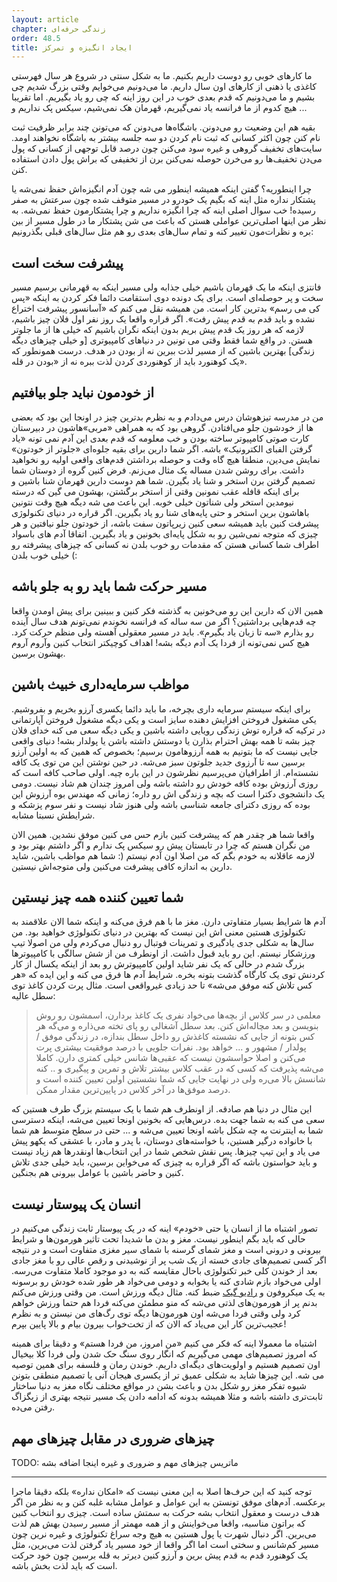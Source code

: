 ```yaml
---
layout: article
chapter: زندگی حرفه‌ای
order: 48.5
title: ایجاد انگیزه و تمرکز
---
```


ما کارهای خوبی رو دوست داریم بکنیم. ما به شکل سنتی در شروع هر سال فهرستی کاغذی یا ذهنی از کارهای اون سال داریم. ما می‌دونیم می‌خوایم وقتی بزرگ شدیم چی بشیم و ما می‌دونیم که قدم بعدی خوب در این روز اینه که چی رو یاد بگیریم. اما تقریبا هیچ کدوم از ما فرانسه یاد نمی‌گیریم، قهرمان هک نمی‌شیم، سیکس پک نداریم و ...

بقیه هم این وضعیت رو می‌دونن. باشگاه‌ها می‌دونن که می‌تونن چند برابر ظرفیت ثبت نام کنن چون اکثر کسانی که ثبت نام کردن دو سه جلسه بیشتر به باشگاه نخواهند اومد. سایت‌های تخفیف گروهی و غیره سود می‌کنن چون درصد قابل توجهی از کسانی که پول می‌دن تخفیف‌ها رو می‌خرن حوصله نمی‌کنن برن از تخفیفی که براش پول دادن استفاده کنن. 

چرا اینطوریه؟ گفتن اینکه همیشه اینطور می شه چون آدم انگیزه‌اش حفظ نمی‌شه یا پشتکار نداره مثل اینه که بگیم یک خودرو در مسیر متوقف شده چون سرعتش به صفر رسیده! خب سوال اصلی اینه که چرا انگیزه نداریم و چرا پشتکارمون حفظ نمی‌شه. به نظر من اینها اصلی‌ترین عواملی هستن که باعث می شن پشتکار ما در طول مسیر از بین بره و نظرات‌مون تغییر کنه و تمام سال‌های بعدی رو هم مثل سال‌های قبلی بگذرونیم:

## پیشرفت سخت است
فانتزی اینکه ما یک قهرمان باشیم خیلی جذابه ولی مسیر اینکه به قهرمانی برسیم مسیر سخت و پر حوصله‌ای است. برای یک دونده دوی استقامت دائما فکر کردن به اینکه‌ «پس کی می رسم» بدترین کار است. من همیشه نقل می کنم که «آسانسور پیشرفت اختراع نشده و باید قدم به قدم پیش رفت». اگر قراره واقعا یک روز نفر اول فلان چیز باشیم، لازمه که هر روز یک قدم پیش بریم بدون اینکه نگران باشیم که خیلی ها از ما جلوتر هستن. در واقع شما فقط وقتی می تونین در دنیاهای کامپیوتری [و خیلی چیزهای دیگه زندگی] بهترین باشین که از مسیر لذت ببرین نه از بودن در هدف. درست همونطور که یک کوهنورد باید از کوهنوردی کردن لذت ببره نه از «بودن در قله».

## از خودمون نباید جلو بیافتیم
من در مدرسه تیزهوشان درس می‌دادم و به نظرم بدترین چیز در اونجا این بود که بعضی ها از خودشون جلو می‌افتادن. گروهی بود که به همراهی «مربی‌»هاشون در دبیرستان کارت صوتی کامپیوتر ساخته بودن و خب معلومه که قدم بعدی این آدم نمی تونه «یاد گرفتن الفبای الکترونیک» باشه. اگر شما دارین برای بقیه جلوه‌ای «جلوتر از خودتون» نمایش می‌دین، منطقا هیچ گاه وقت و حوصله برداشتن قدم‌های واقعی اولیه رو نخواهید داشت. برای روشن شدن مساله یک مثال می‌زنم. فرض کنین گروه از دوستان شما تصمیم گرفتن برن استخر و شنا یاد بگیرن. شما هم دوست دارین قهرمان شنا باشین و برای اینکه قافله عقب نمونین وقتی از استخر برگشتن، بهشون می گین که درسته نیومدین استخر ولی شناتون خیلی خوبه. این باعث می شه دیگه هیچ وقت نتونین باهاشون برین استخر و حتی پایه‌های شنا رو یاد بگیرین. اگر قراره در دنیای تکنولوژی پیشرفت کنین باید همیشه سعی کنین زیرپاتون سفت باشه، از خودتون جلو نیافتین و هر چیزی که متوجه نمی‌شین رو به شکل پایه‌ای بخونین و یاد بگیرین. اتفاقا آدم های باسواد اطراف شما کسانی هستن که مقدمات رو خوب بلدن نه کسانی که چیزهای پیشرفته رو خیلی خوب بلدن‌ (:

## مسیر حرکت شما باید رو به جلو باشه
همین الان که دارین این رو می‌خونین به گذشته فکر کنین و ببینین برای پیش اومدن واقعا چه قدم‌هایی برداشتین؟ اگر من سه ساله که فرانسه نخوندم نمی‌تونم هدف سال آینده رو بذارم «سه تا زبان یاد بگیرم». باید در مسیر معقولی آهسته ولی منظم حرکت کرد. هیچ کس نمی‌تونه از فردا یک آدم دیگه بشه! اهداف کوچیکتر انتخاب کنین و‌آروم آروم بهشون برسین. 


## مواظب سرمایه‌داری خبیث باشین
برای اینکه سیستم سرمایه داری بچرخه، ما باید دائما یکسری آرزو بخریم و بفروشیم. یکی مشغول فروختن افزایش دهنده سایز است و یکی دیگه مشغول فروختن آپارتمانی در ترکیه که قراره توش زندگی رویایی داشته باشین و یکی دیگه سعی می کنه خدای فلان چیز بشه تا همه بهش احترام بذارن یا دوستش داشته باشن یا پولدار بشه! دنیای واقعی جایی نیست که ما بتونیم به همه آرزوهامون برسیم؛ بخصوص که همین که به اولین آرزو برسین سه تا آرزوی جدید جلوتون سبز می‌شه. در حین نوشتن این من توی یک کافه نشسته‌ام. از اطرافیان می‌پرسیم نظرشون در این باره چیه. اولی صاحب کافه است که روزی آرزوش بوده کافه خودش رو داشته باشه ولی امروز چندان هم شاد نیست. دومی یک دانشجوی دکترا است که بچه و زندگی اش رو داره؛ زمانی که مهندس بوه آرزوش این بوده که روزی دکترای جامعه شناسی باشه ولی هنوز شاد نیست و نفر سوم پزشکه و شرایطش نسبتا مشابه. 

واقعا شما هر چقدر هم که پیشرفت کنین بازم حس می کنین موفق نشدین. همین الان من نگران هستم که چرا در تابستان پیش رو سیکس پک ندارم و اگر داشتم بهتر بود و لازمه عاقلانه به خودم بگم که من اصلا اون آدم نیستم (: شما هم مواظب باشین، شاید دارین به اندازه کافی پیشرفت می‌کنین ولی متوجه‌اش نیستین. 

## شما تعیین کننده همه چیز نیستین
آدم ها شرایط بسیار متفاوتی دارن. مغز ما با هم فرق می‌کنه و اینکه شما الان علاقمند به تکنولوژی هستین معنی اش این نیست که بهترین در دنیای تکنولوژی خواهید بود. من سال‌ها به شکلی جدی یادگیری و تمرینات فوتبال رو دنبال می‌کردم ولی من اصولا تیپ ورزشکار نیستم. این رو باید قبول داشت. از اونطرف من از شش سالگی با کامپیوترها بزرگ شدم در حالی که یک نفر شاید اولین کامپیوترش رو بعد از اینکه یکسال از کار کردنش توی یک کارگاه گذشت بتونه بخره. شرایط آدم ها فرق می کنه و این ایده که «هر کس تلاش کنه موفق می‌شه» تا حد زیادی غیرواقعی است. مثال پرت کردن کاغذ توی سطل عالیه:

> معلمی در سر کلاس از بچه‌ها می‌خواد نفری یک کاغذ بردارن، اسمشون رو روش بنویسن و بعد مچاله‌اش کنن. بعد سطل آشغالی رو پای تخته می‌ذاره و می‌گه هر کس بتونه از جایی که نشسته کاغذش رو داخل سطل بندازه، در زندگی موفق / پولدار / مشهور و ... خواهد بود. نفرات جلویی با درصد موفقیت بیشتری پرت می‌کنن و اصلا حواسشون نیست که عقبی‌ها شانس خیلی کمتری دارن. کاملا می‌شه پذیرفت که کسی که در عقب کلاس بیشتر تلاش و تمرین و پیگیری و .. کنه شانسش بالا می‌ره ولی در نهایت جایی که شما نشستین اولین تعیین کننده است و درصد موفق‌ها در آخر کلاس در پایین‌ترین مقدار ممکن. 

این مثال در دنیا هم صادقه. از اونطرف هم شما با یک سیستم بزرگ طرف هستین که سعی می کنه به شما جهت بده. درس‌هایی که بخونین اونجا تعیین می‌شه، اینکه دسترسی شما به اینترنت به چه شکل باشه اونجا تعیین می‌شه و ... حتی در سطح متوسط هم شما با خانواده درگیر هستین، با خواسته‌های دوستان، با پدر و مادر، با عشقی که یکهو پیش می یاد و این تیپ چیزها. پس نقش شخص شما در این انتخاب‌ها اونقدرها هم زیاد نیست و باید حواستون باشه که اگر قراره به چیزی که می‌خواین برسین، باید خیلی جدی تلاش کنین و حاضر باشین با عوامل بیرونی هم بجنگین. 

## انسان یک پیوستار نیست
تصور اشتباه ما از انسان یا حتی «خودم» اینه که در یک پیوستار ثابت زندگی می‌کنیم در حالی که باید بگم اینطور نیست. مغز و بدن ما شدیدا تحت تاثیر هورمون‌ها و شرایط بیرونی و درونی است و مغز شمای گرسنه با شمای سیر مغزی متفاوت است و در نتیجه اگر کسی تصمیم‌های جادی خسته از یک شب پر از نوشیدنی و رقص عالی رو با مغز جادی بعد از خوندن کلی خبر تکنولوژی باحال مقایسه کنه به دو موجود کاملا متفاوت می‌رسه. اولی می‌خواد بازم شادی کنه یا بخوابه و دومی می‌خواد هر طور شده خودش رو برسونه به یک میکروفون و [رادیو گیک](http://jadi.net/podcast) ضبط کنه. مثال دیگه ورزش است. من وقتی ورزش می‌کنم بدنم پر از هورمون‌های لذتی می‌شه که منو مطمئن می‌کنه فردا هم حتما ورزش خواهم کرد ولی وقتی فردا می‌شه اون هورمون‌ها دیگه توی رگ‌های من نیستن و به نظرم عجیب‌ترین کار این می‌یاد که الان که از تخت‌خواب بیرون بیام و بالا پایین بپرم!

اشتباه ما معمولا اینه که فکر می کنیم «من امروز، من فردا هستم» و دقیقا برای همینه که امروز تصمیم‌های مهمی می‌گیریم که انگار روی سنگ حک شدن ولی فردا کلا بیخیال اون تصمیم هستیم و اولویت‌های دیگه‌ای داریم. خوندن رمان و فلسفه برای همین توصیه می شه. این چیزها شاید به شکلی عمیق تر از یکسری هیجان آنی یا تصمیم منطقی بتونن شیوه تفکر مغز رو شکل بدن و باعث بشن در مواقع مختلف نگاه مغز به دنیا ساختار ثابت‌تری داشته باشه و مثلا همیشه بدونه که ادامه دادن یک مسیر نتیجه بهتری از زیگزاگ رفتن می‌ده. 

## چیزهای ضروری در مقابل چیزهای مهم
TODO: ماتریس چیزهای مهم و ضروری و غیره اینجا اضافه بشه

----

توجه کنید که این حرف‌ها اصلا به این معنی نیست که «امکان نداره» بلکه دقیقا ماجرا برعکسه. آدم‌های موفق تونستن به این عوامل و عوامل مشابه غلبه کنن و به نظر من اگر هدف درست و معقول انتخاب بشه حرکت به سمتش ساده است. چیزی رو انتخاب کنین که براتون مناسبه، واقعا می‌خواینش و از همه مهمتر از مسیر رسیدن بهش هم لذت می‌برین. اگر دنبال شهرت یا پول هستین به هیچ وجه سراغ تکنولوژی و غیره نرین چون مسیر کم‌شانس و سختی است اما اگر واقعا از خود مسیر یاد گرفتن لذت می‌برین، مثل یک کوهنورد قدم به قدم پیش برین و آرزو کنین دیرتر به قله برسین چون خود حرکت است که باید لذت بخش باشه. 
